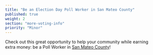 ```yaml
---
title: "Be an Election Day Poll Worker in San Mateo County"
published: true
weight: 2
section: "more-voting-info"
priority: "Minor"
---
```


Check out this great opportunity to help your community while earning extra money: be a Poll Worker in [San Mateo County](https://www.shapethefuture.org/electionofficers/opportunities/)!  
